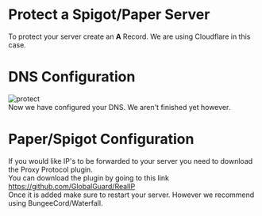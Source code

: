 # Protect a Spigot/Paper Server
To protect your server create an **A** Record. We are using Cloudflare in this case.
<br>
# DNS Configuration
![protect](https://media.discordapp.net/attachments/770367088262905859/807733666183905280/xlPKrfvUGO.png?width=959&height=220)
<br>
Now we have configured your DNS. We aren't finished yet however.
<br>
# Paper/Spigot Configuration
If you would like IP's to be forwarded to your server you need to download the Proxy Protocol plugin.
<br>
You can download the plugin by going to this link <a href="https://github.com/GlobalGuard/RealIP">https://github.com/GlobalGuard/RealIP</a>
<br>
Once it is added make sure to restart your server. However we recommend using BungeeCord/Waterfall.
